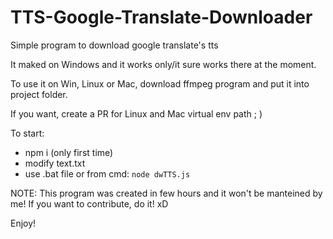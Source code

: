 # TTS-Google-Translate-Downloader
Simple program to download google translate's tts

It maked on Windows and it works only/it sure works there at the moment.
  
To use it on Win, Linux or Mac, download ffmpeg program and put it into project folder.

If you want, create a PR for Linux and Mac virtual env path ; )


To start:
- npm i (only first time)
- modify text.txt
- use .bat file or from cmd:
  `node dwTTS.js`
  

NOTE:
This program was created in few hours and it won't be manteined by me! If you want to contribute, do it! xD

Enjoy!
